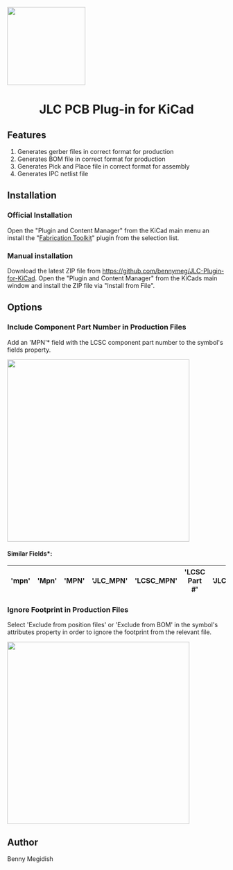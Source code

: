 <img src="https://github.com/bennymeg/JLC-Plugin-for-KiCad/blob/master/assets/logo.svg?raw=true" height=180 
    style="display:block margin-left: auto; margin-right: auto;">
<h1 style="text-align: center;">JLC PCB Plug-in for KiCad</h1>

## Features
1.	Generates gerber files in correct format for production
2.	Generates BOM file in correct format for production
3.	Generates Pick and Place file in correct format for assembly
4.	Generates IPC netlist file

## Installation

### Official Installation
Open the "Plugin and Content Manager" from the KiCad main menu an install the "<ins>Fabrication Toolkit</ins>" plugin from the selection list.

### Manual installation
Download the latest ZIP file from https://github.com/bennymeg/JLC-Plugin-for-KiCad. Open the "Plugin and Content Manager" from the KiCads main window and install the ZIP file via "Install from File".

## Options

### Include Component Part Number in Production Files
Add an 'MPN'* field with the LCSC component part number to the symbol's fields property.

<img src="https://github.com/bennymeg/JLC-Plugin-for-KiCad/blob/master/assets/mpn.png?raw=true" height=420>

#### Similar Fields*:
|'mpn' | 'Mpn' | 'MPN' | 'JLC_MPN' | 'LCSC_MPN' | 'LCSC Part #' | 'JLC' | 'LCSC'|
| --- | --- | --- | --- | --- | --- | --- | --- |

### Ignore Footprint in Production Files
Select 'Exclude from position files' or 'Exclude from BOM' in the symbol's attributes property in order to ignore the footprint from the relevant file.

<img src="https://github.com/bennymeg/JLC-Plugin-for-KiCad/blob/master/assets/attributes.png?raw=true" height=420>

## Author

Benny Megidish
